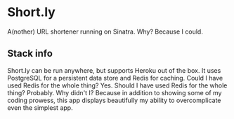 # Short.ly

A(nother) URL shortener running on Sinatra. Why? Because I could.

## Stack info
Short.ly can be run anywhere, but supports Heroku out of the box. It
uses PostgreSQL for a persistent data store and Redis for caching. Could
I have used Redis for the whole thing? Yes. Should I have used Redis for
the whole thing? Probably. Why didn't I? Because in addition to showing
some of my coding prowess, this app displays beautifully my ability to
overcomplicate even the simplest app.
